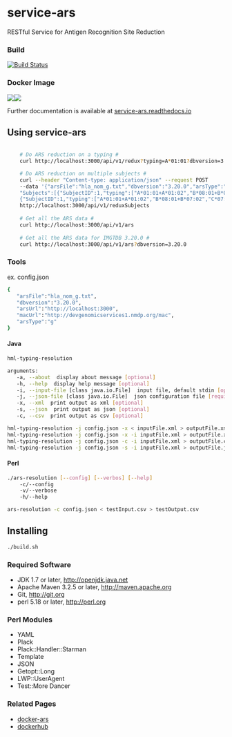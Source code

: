 # service-ars
RESTful Service for Antigen Recognition Site Reduction

### Build
[![Build Status](https://travis-ci.org/nmdp-bioinformatics/service-ars.svg?branch=master)](https://travis-ci.org/nmdp-bioinformatics/service-ars)

### Docker Image
[![](https://images.microbadger.com/badges/image/nmdpbioinformatics/docker-ars.svg)](http://microbadger.com/images/nmdpbioinformatics/docker-ars "Get your own image badge on microbadger.com")[![](https://images.microbadger.com/badges/version/nmdpbioinformatics/docker-ars.svg)](http://microbadger.com/images/nmdpbioinformatics/docker-ars "Get your own version badge on microbadger.com")

Further documentation is available at [service-ars.readthedocs.io](http://service-ars.readthedocs.io/en/stable/index.html)

## Using service-ars

```bash
    
    # Do ARS reduction on a typing #
    curl http://localhost:3000/api/v1/redux?typing=A*01:01?dbversion=3.20

    # Do ARS reduction on multiple subjects # 
    curl --header "Content-type: application/json" --request POST 
    --data '{"arsFile":"hla_nom_g.txt","dbversion":"3.20.0","arsType":"G",
    "Subjects":[{"SubjectID":1,"typing":["A*01:01+A*01:02","B*08:01+B*07:02","C*07:01+C*07:01"]},
    {"SubjectID":1,"typing":["A*01:01+A*01:02","B*08:01+B*07:02","C*07:01+C*07:01"]}]}' 
    http://localhost:3000/api/v1/reduxSubjects
    
    # Get all the ARS data #
    curl http://localhost:3000/api/v1/ars
    
    # Get all the ARS data for IMGTDB 3.20.0 #
    curl http://localhost:3000/api/v1/ars?dbversion=3.20.0
```

### Tools

ex. config.json
```bash
{  
   "arsFile":"hla_nom_g.txt",
   "dbversion":"3.20.0",
   "arsUrl":"http://localhost:3000",
   "macUrl":"http://devgenomicservices1.nmdp.org/mac",
   "arsType":"g"
}
```


#### Java
```bash
hml-typing-resolution

arguments:
   -a, --about  display about message [optional]
   -h, --help  display help message [optional]
   -i, --input-file [class java.io.File]  input file, default stdin [optional]
   -j, --json-file [class java.io.File]  json configuration file [required]
   -x, --xml  print output as xml [optional]
   -s, --json  print output as json [optional]
   -c, --csv  print output as csv [optional]

```


```bash
hml-typing-resolution -j config.json -x < inputFile.xml > outputFile.xml
hml-typing-resolution -j config.json -x -i inputFile.xml > outputFile.xml
hml-typing-resolution -j config.json -c -i inputFile.xml > outputFile.csv
hml-typing-resolution -j config.json -s -i inputFile.xml > outputFile.json
```

#### Perl
```bash
./ars-resolution [--config] [--verbos] [--help]
    -c/--config
    -v/--verbose
    -h/--help
```


```bash
ars-resolution -c config.json < testInput.csv > testOutput.csv
```


## Installing

```bash
./build.sh
```

### Required Software

 * JDK 1.7 or later, http://openjdk.java.net
 * Apache Maven 3.2.5 or later, http://maven.apache.org
 * Git, http://git.org
 * perl 5.18 or later, http://perl.org

### Perl Modules

 * YAML 
 * Plack 
 * Plack::Handler::Starman 
 * Template 
 * JSON 
 * Getopt::Long 
 * LWP::UserAgent 
 * Test::More Dancer


### Related Pages

 * [docker-ars](https://github.com/nmdp-bioinformatics/docker-ars)
 * [dockerhub](https://hub.docker.com/r/nmdpbioinformatics/docker-ars/)


